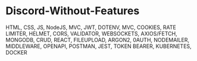 # Discord-Without-Features
HTML, CSS, JS, NodeJS, MVC, JWT, DOTENV, MVC, COOKIES, RATE LIMITER, HELMET, CORS, VALIDATOR, WEBSOCKETS, AXIOS/FETCH, MONGODB, CRUD, REACT, FILEUPLOAD, ARGON2, 0AUTH, NODEMAILER, MIDDLEWARE, OPENAPI, POSTMAN, JEST, TOKEN BEARER, KUBERNETES, DOCKER
